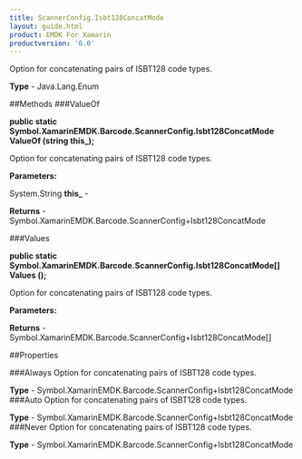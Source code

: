 ```yaml
---
title: ScannerConfig.Isbt128ConcatMode
layout: guide.html
product: EMDK For Xamarin 
productversion: '6.0' 
---
```

Option for concatenating pairs of ISBT128 code types.

**Type** - Java.Lang.Enum

##Methods
###ValueOf

**public static Symbol.XamarinEMDK.Barcode.ScannerConfig.Isbt128ConcatMode ValueOf (string this_);**

Option for concatenating pairs of ISBT128 code types.

**Parameters:**

System.String **this_**  - 
        

**Returns** - Symbol.XamarinEMDK.Barcode.ScannerConfig+Isbt128ConcatMode

###Values

**public static Symbol.XamarinEMDK.Barcode.ScannerConfig.Isbt128ConcatMode[] Values ();**

Option for concatenating pairs of ISBT128 code types.

**Parameters:**

**Returns** - Symbol.XamarinEMDK.Barcode.ScannerConfig+Isbt128ConcatMode[]

##Properties

###Always
Option for concatenating pairs of ISBT128 code types.

**Type** - Symbol.XamarinEMDK.Barcode.ScannerConfig+Isbt128ConcatMode
###Auto
Option for concatenating pairs of ISBT128 code types.

**Type** - Symbol.XamarinEMDK.Barcode.ScannerConfig+Isbt128ConcatMode
###Never
Option for concatenating pairs of ISBT128 code types.

**Type** - Symbol.XamarinEMDK.Barcode.ScannerConfig+Isbt128ConcatMode
